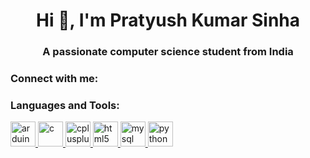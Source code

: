 <!DOCTYPE html>
<html>

<head>
    <title>Pratyush Kumar Sinha</title>
</head>

<body>
    <h1 style="text-align: center;">Hi 👋, I'm Pratyush Kumar Sinha</h1>
    <h3 style="text-align: center;">A passionate computer science student from India</h3>
    <h3>Connect with me:</h3>
    <h3>Languages and Tools:</h3>
    <p>
        <!-- Update your links and images for the languages and tools you want to showcase -->
        <a href="https://www.arduino.cc/" target="_blank" rel="noreferrer">
            <img src="https://w7.pngwing.com/pngs/174/620/png-transparent-arduino-hd-logo-thumbnail.png" alt="arduino" width="40" height="40" />
        </a>
        <a href="https://www.cprogramming.com/" target="_blank" rel="noreferrer">
            <img src="https://w7.pngwing.com/pngs/724/306/png-transparent-c-logo-c-programming-language-icon-letter-c-blue-logo-computer-program-thumbnail.png" alt="c" width="40" height="40" />
        </a>
        <a href="https://www.w3schools.com/cpp/" target="_blank" rel="noreferrer">
            <img src="https://w7.pngwing.com/pngs/46/626/png-transparent-c-logo-the-c-programming-language-computer-icons-computer-programming-source-code-programming-miscellaneous-template-blue-thumbnail.png" alt="cplusplus" width="40" height="40" />
        </a>
        <a href="https://www.w3.org/html/" target="_blank" rel="noreferrer">
            <img src="[https://raw.githubusercontent.com/devicons/devicon/master/icons/html5/html5-original-wordmark.svg](https://w7.pngwing.com/pngs/410/100/png-transparent-web-development-html-responsive-web-design-logo-javascript-html-angle-web-design-text-thumbnail.png)" alt="html5" width="40" height="40" />
        </a>
        <a href="https://www.mysql.com/" target="_blank" rel="noreferrer">
            <img src="[https://raw.githubusercontent.com/devicons/devicon/master/icons/mysql/mysql-original-wordmark.svg](https://w7.pngwing.com/pngs/384/848/png-transparent-mysql-php-database-javascript-ajax-carnifex-blue-text-logo-thumbnail.png)" alt="mysql" width="40" height="40" />
        </a>
        <a href="https://www.python.org" target="_blank" rel="noreferrer">
            <img src="[https://raw.githubusercontent.com/devicons/devicon/master/icons/python/python-original.svg](https://w7.pngwing.com/pngs/234/329/png-transparent-python-logo-thumbnail.png)https://w7.pngwing.com/pngs/234/329/png-transparent-python-logo-thumbnail.png" alt="python" width="40" height="40" />
        </a>
    </p>
</body>

</html>
